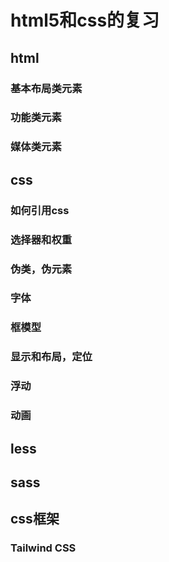 # html5和css的复习

## html

### 基本布局类元素

### 功能类元素

### 媒体类元素

## css

### 如何引用css

### 选择器和权重

### 伪类，伪元素

### 字体

### 框模型

### 显示和布局，定位

### 浮动

### 动画

## less

## sass

## css框架

### Tailwind CSS

